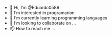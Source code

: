 - 👋 Hi, I’m @Eduardo0589
- 👀 I’m interested in programarion
- 🌱 I’m currently learning programming languages
- 💞️ I’m looking to collaborate on ...
- 📫 How to reach me ...

<!---
Eduardo0589/Eduardo0589 is a ✨ special ✨ repository because its `README.md` (this file) appears on your GitHub profile.
You can click the Preview link to take a look at your changes.
--->
